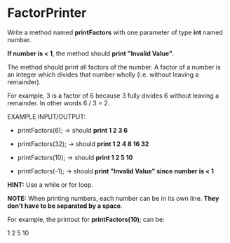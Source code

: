 # FactorPrinter
Write a method named **printFactors** with one parameter of type **int** named number. 

**If number is < 1**, the method should **print "Invalid Value"**.

The method should print all factors of the number. A factor of a number is an integer which divides that number wholly (i.e. without leaving a remainder).

For example, 3 is a factor of 6 because 3 fully divides 6 without leaving a remainder. In other words 6 / 3 = 2.


EXAMPLE INPUT/OUTPUT:

* printFactors(6); → should **print 1 2 3 6**

* printFactors(32); → should **print 1 2 4 8 16 32**

* printFactors(10); → should **print 1 2 5 10**

* printFactors(-1); → should **print "Invalid Value" since number is < 1**


**HINT:** Use a while or for loop.


**NOTE:** When printing numbers, each number can be in its own line. **They don't have to be separated by a space**.

For example, the printout for **printFactors(10)**; can be:

1
2
5
10
